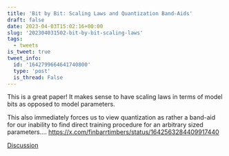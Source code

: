 ```yaml
---
title: 'Bit by Bit: Scaling Laws and Quantization Band-Aids'
draft: false
date: 2023-04-03T15:02:16+00:00
slug: '202304031502-bit-by-bit-scaling-laws'
tags:
  - tweets
is_tweet: true
tweet_info:
  id: '1642799664641740800'
  type: 'post'
  is_thread: False
---
```




This is a great paper! It makes sense to have scaling laws in terms of model bits as opposed to model parameters. 

This also immediately forces us to view quantization as rather a band-aid for our inability to find direct training procedure for an arbitrary sized parameters.… <https://x.com/finbarrtimbers/status/1642563284409917440>

[Discussion](https://x.com/sytelus/status/1642799664641740800)

